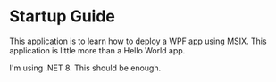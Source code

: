 # Startup Guide

This application is to learn how to deploy a WPF app using MSIX. This application is little more than a Hello World app.

I'm using .NET 8. This should be enough.